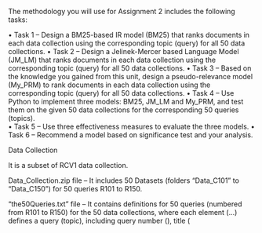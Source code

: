 The methodology you will use for Assignment 2 includes the following tasks:

•	Task 1 – Design a BM25-based IR model (BM25) that ranks documents in each data collection using the corresponding topic (query) for all 50 data collections.
•	Task 2 – Design a Jelinek-Mercer based Language Model (JM_LM) that ranks documents in each data collection using the corresponding topic (query) for all 50 data collections.
•	Task 3 – Based on the knowledge you gained from this unit, design a pseudo-relevance model (My_PRM) to rank documents in each data collection using the corresponding topic (query) for all 50 data collections.
•	Task 4 – Use Python to implement three models: BM25, JM_LM and My_PRM, and test them on the given 50 data collections for the corresponding 50 queries (topics).  
•	Task 5 – Use three effectiveness measures to evaluate the three models.
•	Task 6 – Recommend a model based on significance test and your analysis.      



Data Collection

It is a subset of RCV1 data collection.

Data_Collection.zip file – It includes 50 Datasets (folders “Data_C101” to “Data_C150”) for 50 queries R101 to R150.

“the50Queries.txt” file – It contains definitions for 50 queries (numbered from R101 to R150) for the 50 data collections, where each <top> element (<top>...</top>) defines a query (topic), including query number (<num>), title (<title>), description (<desc>) and narrative (<narr>). 


Assignment Specification 


Task 1: Design a BM25-based IR model (BM25) that ranks documents in each data collection using the corresponding topic (query) for all 50 data collections.

Inputs: 50 long queries (topics) in the50Queries.txt and the corresponding 50 data collections (Data_C101, Data_C102, …, Data_C150).
Output: 50 ranked document files (e.g., for Query R107, the output file name is “BM25_R107Ranking.dat”) for all 50 data collections and save them in the folder “RankingOutputs”.

For each long query (topic) Q, you need to use the following equation to calculate a score for each document D in the corresponding data collection (dataset):

 

where Q is the title of the long query, k1 = 1.2, k2=500, b = 0.75, K = k1*((1-b) + b*dl /avdl), dl is document D’s length and avdl is the average length of a document in the dataset, the base of the log function is 10.  Note that BM25 values can be negative, and you may need to update the above equation to produce non-negative values but keep the resulting documents in the same rank order.

Formally describe your design for BM25 in an algorithm to rank documents in each data collection using corresponding query (topic) for all 50 data collections. When you use the BM25 score to rank the documents of each data collection, you also need to answer what the query feature function and document feature function are.  


Task 2: Design a Jelinek-Mercer based Language Model (JM_LM) that ranks documents in each data collection using the corresponding topic (query) for all 50 data collections.

Inputs: 50 long queries (topics) in the50Queries.txt and the corresponding 50 data collections (Data_C101, Data_C102, …, Data_C150).
Output: 50 ranked document files (e.g., for Query R107, the output file name is “JM_LM_R107Ranking.dat”) for all 50 data collections and save them in the folder “RankingOutputs”.

For each long query (topic) Rx, you need to use the following equation to calculate a conditional probability for each document D in the corresponding data collection (dataset):
 

where  is the number of times query word qi occurs in document D, |D| is the number of word occurrences in D,   is the number of times query word qi occurs in the data collection Data_Cx, |Data_Cx| is the total number of word occurrences in data collection Data_Cx, and  parameter λ = 0.4. 

Formally describe your design for JM_LM in an algorithm to rank documents in each data collection using corresponding query (topic) for all 50 data collections. When you use the probabilities to rank the documents of each data collection, you also need to answer what the query feature function and document feature function are.  


Task 3. Based on the knowledge you gained from this unit, design a pseudo-relevance model (My_PRM) to rank documents in each data collection using the corresponding topic (query) for all 50 data collections.

Inputs: 50 long queries (topics) in the50Queries.txt and the corresponding 50 data collections (Data_C101, Data_C102, …, Data_C150).
Output: 50 ranked document files (e.g., for Query R107, the output file name is “My_PRM_R107Ranking.dat”) for all 50 data collections and save them in the folder “RankingOutputs”.

Formally describe your design for My_PRM in an algorithm to rank documents in each data collection using corresponding query (topic) for all 50 data collections. Your approach should be generic that means it is feasible to be used for other topics (queries). You also need to discuss the differences between My_PRM and the other two models (BM25 and JM_LM).


Task 4. Use Python to implement three models: BM25, JM_LM and My_PRM, and test them on the given 50 data collections for the corresponding 50 queries (topics). 

Design Python programs to implement these three models. You can use a .py file (or a .ipynb file) for each model. For each long query, your python programs will produce ranked results and save them into .dat files.  For example, for query R107, you can save the ranked results of three models into “BM25_R107Ranking.dat”, “JM_LM_R107Ranking.dat”, and “My_PRM_R107Ranking.dat”, respectively by using the following format, where the first column is the document id (the itemid in the corresponding XML document) and the second column is the document score (or probability).

JM_LM_R107Ranking.dat:

71157 4.646997830368691e-09
51576 2.482952802628265e-09
79950 5.693526515139723e-10
77936 4.948756407556077e-10
59244 4.899766717079565e-10
67107 1.2699172048493836e-10
67411 1.2699172048493836e-10
31404 1.1845590141686954e-10
67673 1.1588524383403817e-10
69377 9.91507340327138e-11
37330 9.808623426595576e-11
71159 7.708887959394712e-11
78164 7.694632354679383e-11
66686 7.487428797770515e-11
28185 7.381770800812406e-11
36212 6.578663298681318e-11
9462 6.430588586817597e-11
41791 6.24004183888205e-11
61532 6.111906054763072e-11
17736 5.7876326010935544e-11
17930 5.653765867655625e-11
58209 5.610656241633241e-11
31761 5.392544836460531e-11
72535 5.253219736109066e-11
18297 5.227009502668939e-11
…

JM_LM_R109Ranking.dat:

26073 1.9118811474434787e-06
16953 1.2800528530096943e-06
64476 1.1915565266579784e-06
67717 8.926816301185424e-07
16575 8.520775317783744e-07
61540 8.225935429292426e-07
24340 4.645377577898009e-07
23398 4.360444131295939e-07
65289 3.957179508800271e-07
78626 3.8557492531372624e-07
34684 3.6518198686924225e-07
4933 3.548515786425903e-07
29314 3.4822316655628664e-07
25832 2.7019383316239696e-07
15776 2.1083258956747463e-07
73598 2.0176025220913835e-07
56519 1.8721838737889023e-07
58676 1.8695794485615428e-07
55187 1.7878630453477863e-07
51139 1.2787552471190826e-07
68812 1.2289123296331515e-07
62293 1.2179928930763065e-07
31530 1.1982700262014253e-07
67144 1.1960537621808574e-07
29729 1.1145341314943189e-07
…

JM_LM_R124Ranking.dat:

25328 0.00014790815622152154
9981 0.0001413272837935355
74036 9.795227363584739e-05
21511 9.0441011111624e-05
53830 8.340282947445954e-05
7225 7.312606618634215e-05
19285 6.981634407236306e-05
65633 5.6720708729330295e-05
2345 5.318557360190391e-05
2346 5.259462753302758e-05
4528 5.0669826748284e-05
65604 4.4606138618874727e-05
20350 4.4566608008677795e-05
46194 3.5830956476360504e-05
4546 3.5509194431959494e-05
61262 3.097474377511931e-05
30653 2.964664844764463e-05
68718 2.873254185005243e-05
14377 2.8390609465851963e-05
13147 2.751914542720251e-05
2415 2.6550914875520497e-05
2725 2.4228663005340617e-05
74846 2.3621577960060493e-05
68716 2.3298848613484753e-05
69236 1.9021927692821243e-05
…


Describe the Python package or module (or any open-source software) you used; and the data structures used to represent a single document and a set of documents for each model (you can use different data structures for different models).

You also need to test the three models on the given 50 data collections for the 50 queries (topics) by printing out the top 15 documents for each data collection (in descending order). The output will also be put in the appendix of your final report.

The following is an example of the output of the BM25 model.


Appendix for BM25 Model

Query101 (DocID Weight):
…

…
Query107 (DocID Weight):
51576 2.765639300454872
71157 2.386400256599359
77936 2.273108908141271
79950 2.144090202267175
59244 1.8983172340327779
67107 1.6074284655326316
67411 1.6074284655326316
86459 1.128090008008347
31404 0.5807469321665876
41791 0.56351553901341
69377 0.5625603334593126
37330 0.5584756327943026
18297 0.5497333978620387
18529 0.548367073995152
78164 0.5467090324257456
…

Query109 (DocID Weight):
16953 1.7689441459684538
26073 1.64507953070341
61540 1.6346667531459578
4933 1.4873010135488298
64476 1.4002858970645484
16575 1.3834259539490046
67717 1.3624423453277654
78626 1.2863554347587505
34684 1.2429864221583735
23398 1.2168610353589324
73598 1.1528165978316172
15776 1.1440484476415609
51139 1.0559625097248324
24340 1.046927985206203
29314 1.0339222055290365
…

Query124 (DocID Weight):
21511 1.1101374087659885
19285 1.0454841639375547
25328 0.9942153902538324
74036 0.9940621652520794
65604 0.953091969948307
4528 0.9347773178026801
9981 0.8855131437342743
7225 0.8461955158446076
53830 0.8214559599900999
61262 0.7981291422494461
30653 0.788682520221377
46194 0.7860765283415733
14377 0.7860219825872141
13147 0.6520068520161371
78418 0.5791182459289543
…

Topic R150 (DocID Weight):
…




Task 5. Use three effectiveness measures to evaluate the three models.

In this task, you need to use the relevance judgments (EvaluationBenchmark.zip) to compare with the ranking outputs in the folder of “RankingOutputs” for the selected effectiveness metric for the three models.

You need to use the following three different effectiveness measures to evaluate the document ranking results you saved in the folder “RankingOutputs”.

(1)	Average precision (and MAP), 
(2)	Precision@10 (and their average), and 
(3)	Discounted cumulative gain at rank position 10 (p = 10), DCG10 (and their average) 
 
where reli = 1 if the document at position i is relevant; otherwise, it is zero. 

Evaluation results can be summarized in tables or graphs. For example, Tables 1 to 3 show you several example summary tables for the average precision, preciosn@10, and discounted cumulative gain (DCG10) at rank position 10.
